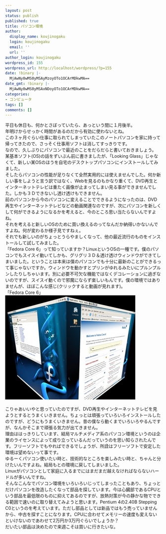 ```yaml
---
layout: post
status: publish
published: true
title: パソコン環境
author:
  display_name: koujinogaku
  login: koujinogaku
  email: ''
  url: ''
author_login: koujinogaku
wordpress_id: 155
wordpress_url: http://localhost/wordpress/?p=155
date: !binary |-
  MjAwNy0wMS0yMSAyMzoyOTo1OCArMDkwMA==
date_gmt: !binary |-
  MjAwNy0wMS0yMSAxNDoyOTo1OCArMDkwMA==
categories:
- コンピュータ
tags: []
comments: []
---
```

<p>平日も休日も、何かとさぼっていたら、あっという間に１月後半。<br />
年明けからせっかく時間があるのだから有効に使わないとね。<br />
この３ヶ月ぐらい仕事に取られてしまっていたこのノートパソコンを家に持って帰ってきたので、さっそく仕事用ソフトは消してすっきりです。<br />
なので、久しぶりにパソコンで最近のことをだらだらと書いておきましょう。<br />
某基本ソフト(OS)の話をずいぶん前に書きましたが、「Looking Glass」じゃなくて、新しい某OSのほうを自宅のデスクトップパソコンにインストールしてみました。<br />
そしたらパソコンの性能が足りなくて全然実用的には使えませんでした。何か新しい事をしようと言う訳ではなく、Webを見るのもかなり重くて、DVD再生とインターネットテレビは重たく画像が止まってしまい見る事ができませんでした。しかも３Ｄできないし透け透けもできません。<br />
前のパソコンから今のパソコンに変えることでできるようになったのは、DVD再生やインターネットテレビなどの動画関連なのですが、次にパソコンを新しくして何ができるようになるかを考えると、今のところ思い当たらないんですよね。<br />
それを考えると新しいOSのために買い換えるのってなんだか納得いかないんですよね。何が変わるか様子見ですねぇ。<br />
それでも新しいのがちょっとうらやましくなって、他の最近流行のものをインストールして試してみました。<br />
「Fedora Core 6」って知っていますか？LinuxというOSの一種です。僕のパソコンでもスイスイ動いてしかも、グリグリ３Ｄ＆透け透けウィンドウができてしまいました。ということは本来は僕のパソコンでも十分に最新のことができるって事じゃないですか。ウィンドウを動かすとプリンがゆれるみたいにプルンプルンしたりしちゃいます。別に必要不可欠な機能ではなくデコレーションに過ぎないのですが、スイスイ動くので邪魔にならず楽しいもんです。僕の環境ではありませんが、ほぼこんな感じ(クリックすると動画が見れます)。<br />
「Fedora Core 6」<br />
<a href="http://www.youtube.com/watch?v=hWB5eIvM4qo&mode=related&search=" target="_blank"><img src="/blog/img/20070121.jpg" alt="クリックすると動画が見れます" border="0"></a><br clear="all"><br />
こりゃあいいやと思っていたのですが、DVD再生やインターネットテレビを見ようとするとうまくいきません。ちょっとは頑張っていろいろインストールしたのですが、どうにもうまくいきません。昔の僕なら動くまでいろいろやるんですが、なんかそこまで頑張る気力が出てきません。<br />
理由ははっきりしています、結局マルチメディア系のパソコン環境というのは企業のライセンスによって成り立っているんだっていうのを思い知らされたんです。フリーソフトでもやればできるでしょうが、所詮はフリーソフトで安定した環境は望めないって事です。<br />
ゆるーくパソコン使いたい時と、技術的なところを楽しみたい時と、ちゃんと分けたいんですよね。結局もとの環境に戻してしまいました。<br />
Linuxがパソコンとして家庭に入るまでにはまだまだ越えなければならないハードルが多いんですね。<br />
そんなこんなでパソコン環境をいろいろいじってしまったこともあり、ちょっとだけパソコンを改造したくなって部品を探しています。今は心臓部であるCPUという部品を最低限のものに抑えてあるのですが、放熱対策が今の静かな物でできる範囲で速いのに取り替えてみようと思います。Pentium 4の2.40B Stepping C0というのを考えています。ただし部品としては新品ではもう売っていませんから、中古を探すことになります。CPUに合わせてメモリーの速度も変えないといけないのであわせて2万円か3万円ぐらいでしょうか？<br />
だいたい部品は決めたので来週こそは買いに行きたいな。</p>
